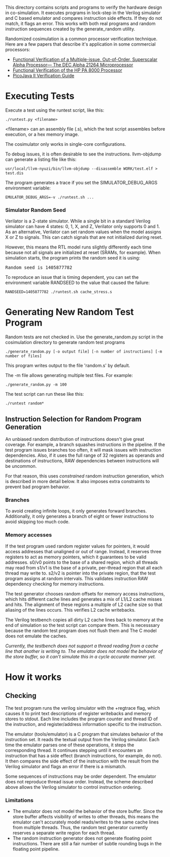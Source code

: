 This directory contains scripts and programs to verify the hardware design in
co-simulation. It executes programs in lock-step in the Verilog simulator and
C based emulator and compares instruction side effects. If they do not match, it
flags an error. This works with both real programs and random instruction
sequences created by the generate_random utility.

Randomized cosimulation is a common processor verification technique. Here 
are a few papers that describe it's application in some commercial processors:

* [Functional Verification of a Multiple-issue, Out-of-Order, Superscalar Alpha Processor— The DEC Alpha 21264 Microprocessor](http://www.cs.clemson.edu/~mark/464/21264.verification.pdf) 
* [Functional Verification of the HP PA 8000 Processor](http://www.cs.clemson.edu/~mark/464/hp8000.verification.pdf) 
* [PicoJava II Verification Guide](http://www1.pldworld.com/@xilinx/html/pds/HDL/picoJava-II/docs/pj2-verif-guide.pdf)

# Executing Tests

Execute a test using the runtest script, like this:

    ./runtest.py <filename>

&lt;filename&gt; can an assembly file (.s), which the test script assembles
before execution, or a hex memory image. 

The cosimulator only works in single-core configurations.

To debug issues, it is often desirable to see the instructions. llvm-objdump 
can generate a listing file like this:

    usr/local/llvm-nyuzi/bin/llvm-objdump --disassemble WORK/test.elf > test.dis

The program generates a trace if you set the SIMULATOR_DEBUG_ARGS 
environment variable:

    EMULATOR_DEBUG_ARGS=-v ./runtest.sh ...

### Simulator Random Seed

Verilator is a 2-state simulator. While a single bit in a standard Verilog 
simulator can have 4 states: 0, 1, X, and Z, Verilator only supports 0 and 1. 
As an alternative, Verilator can set random values when the model assigns X 
or Z to signals. This can catch signals that are not initialized during reset.

However, this means the RTL model runs slightly differently each time because
not all signals are initialized at reset (SRAMs, for example). When simulation
starts, the program prints the random seed it is using:

<pre>
Random seed is 1405877782
</pre>

To reproduce an issue that is timing dependent, you can set the environment 
variable RANDSEED to the value that caused the failure:

    RANDSEED=1405877782 ./runtest.sh cache_stress.s

# Generating New Random Test Program
 
Random tests are not checked in. Use the generate_random.py script 
in the cosimulation directory to generate random test programs

    ./generate_random.py [-o output file] [-n number of instructions] [-m number of files]

This program writes output to the file 'random.s' by default. 

The -m file allows generating multiple test files. For example:

    ./generate_random.py -m 100

The test script can run these like this:

    ./runtest random*

## Instruction Selection for Random Program Generation
 
An unbiased random distribution of instructions doesn't give great coverage. 
For example, a branch squashes instructions in the pipeline. If the test program 
issues branches too often, it will mask issues with instruction dependencies. 
Also, if it uses the full range of 32 registers as operands and destinations of 
instructions, RAW dependencies between instructions will be uncommon.

For that reason, this uses _constrained_ random instruction generation, which
is described in more detail below. It also imposes extra constraints to prevent
bad program behavior.

### Branches

To avoid creating infinite loops, it only generates forward branches. 
Additionally, it only generates a branch of eight or fewer instructions to 
avoid skipping too much code.

### Memory accesses

If the test program used random register values for pointers, it would access
addresses that unaligned or out of range. Instead, it reserves three registers
to act as memory pointers, which it guarantees to be valid addresses. s0/v0
points to the base of a shared region, which all threads may read from s1/v1 is
the base of a private, per-thread region that all each thread may write to.
s2/v2 is pointer into the private region, that the test program assigns at
random intervals. This validates instruction RAW dependency checking for memory
instructions.

The test generator chooses random offsets for memory access instructions, which
hits different cache lines and generates a mix of L1/L2 cache misses and hits.
The alignment of these regions a multiple of L2 cache size so that aliasing of
the lines occurs. This verifies L2 cache writebacks.

The Verilog testbench copies all dirty L2 cache lines back to memory at the end
of simulation so the test script can compare them. This is necesssary because 
the random test program does not flush them and The C model does not emulate 
the caches.

_Currently, the testbench does not support a thread reading from 
a cache line that another is writing to. The emulator does not model the 
behavior of the store buffer, so it can't simulate this in a cycle accurate
manner yet._

# How it works
## Checking
 
The test program runs the verilog simulator with the +regtrace flag, which
causes it to print text descriptions of register writebacks and memory stores
to stdout. Each line includes the program counter and thread ID of the
instruction, and register/address information specific to the instruction.

The emulator (tools/emulator) is a C program that simulates behavior of the
instruction set. It reads the textual output from the Verilog simulator. Each
time the emulator parses one of these operations, it steps the corresponding
thread. It continues stepping until it encounters an instruction that has a
side effect (branch instructions, for example, do not). It then compares the
side effect of the instruction with the result from the Verilog simulator and
flags an error if there is a mismatch.

Some sequences of instructions may be order dependent. The emulator does 
not reproduce thread issue order. Instead, the scheme described above allows 
the Verilog simulator to control instruction ordering.

### Limitations
- The emulator does not model the behavior of the store buffer. Since the store 
buffer affects visibility of writes to other threads, this means the emulator 
can't accurately model reads/writes to the same cache lines from multiple threads. 
Thus, the random test generator currently reserves a separate write region for
each thread. 
- The random instruction generator does not generate floating point instructions. 
There are still a fair number of subtle rounding bugs in the floating point 
pipeline.
